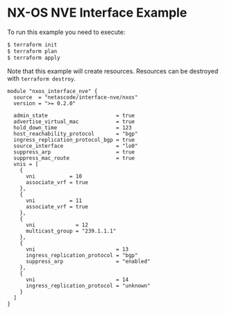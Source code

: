 <!-- BEGIN_TF_DOCS -->
# NX-OS NVE Interface Example

To run this example you need to execute:

```bash
$ terraform init
$ terraform plan
$ terraform apply
```

Note that this example will create resources. Resources can be destroyed with `terraform destroy`.

```hcl
module "nxos_interface_nve" {
  source  = "netascode/interface-nve/nxos"
  version = ">= 0.2.0"

  admin_state                      = true
  advertise_virtual_mac            = true
  hold_down_time                   = 123
  host_reachability_protocol       = "bgp"
  ingress_replication_protocol_bgp = true
  source_interface                 = "lo0"
  suppress_arp                     = true
  suppress_mac_route               = true
  vnis = [
    {
      vni           = 10
      associate_vrf = true
    },
    {
      vni           = 11
      associate_vrf = true
    },
    {
      vni             = 12
      multicast_group = "239.1.1.1"
    },
    {
      vni                          = 13
      ingress_replication_protocol = "bgp"
      suppress_arp                 = "enabled"
    },
    {
      vni                          = 14
      ingress_replication_protocol = "unknown"
    }
  ]
}
```
<!-- END_TF_DOCS -->